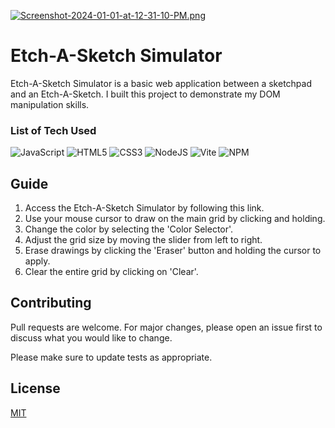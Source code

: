 [![Screenshot-2024-01-01-at-12-31-10-PM.png](https://i.postimg.cc/d0ctkD5s/Screenshot-2024-01-01-at-12-31-10-PM.png)](https://postimg.cc/RWGz2Cry)

# Etch-A-Sketch Simulator

Etch-A-Sketch Simulator is a basic web application between a sketchpad and an Etch-A-Sketch. I built this project to demonstrate my DOM manipulation skills.

### List of Tech Used

![JavaScript](https://img.shields.io/badge/javascript-%23323330.svg?style=for-the-badge&logo=javascript&logoColor=%23F7DF1E)
![HTML5](https://img.shields.io/badge/html5-%23E34F26.svg?style=for-the-badge&logo=html5&logoColor=white)
![CSS3](https://img.shields.io/badge/css3-%231572B6.svg?style=for-the-badge&logo=css3&logoColor=white)
![NodeJS](https://img.shields.io/badge/node.js-6DA55F?style=for-the-badge&logo=node.js&logoColor=white)
![Vite](https://img.shields.io/badge/vite-%23646CFF.svg?style=for-the-badge&logo=vite&logoColor=white)
![NPM](https://img.shields.io/badge/NPM-%23CB3837.svg?style=for-the-badge&logo=npm&logoColor=white)

## Guide

1. Access the Etch-A-Sketch Simulator by following this link.
2. Use your mouse cursor to draw on the main grid by clicking and holding.
3. Change the color by selecting the 'Color Selector'.
4. Adjust the grid size by moving the slider from left to right.
5. Erase drawings by clicking the 'Eraser' button and holding the cursor to apply.
6. Clear the entire grid by clicking on 'Clear'.

## Contributing

Pull requests are welcome. For major changes, please open an issue first
to discuss what you would like to change.

Please make sure to update tests as appropriate.

## License

[MIT](https://choosealicense.com/licenses/mit/)
